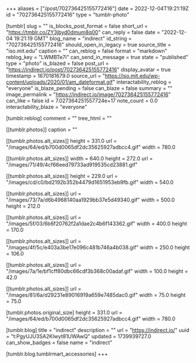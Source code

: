 +++
aliases = ["/post/702736425155772416"]
date = 2022-12-04T19:21:19Z
id = "702736425155772416"
type = "tumblr-photo"

[tumblr]
slug = ""
is_blocks_post_format = false
short_url = "https://tmblr.co/ZY3jbyd0dmum8q00"
can_reply = false
date = "2022-12-04 19:21:19 GMT"
blog_name = "indirect"
id_string = "702736425155772416"
should_open_in_legacy = true
source_title = "iso.mit.edu"
caption = ""
can_reblog = false
format = "markdown"
reblog_key = "LWMBTe7i"
can_send_in_message = true
state = "published"
type = "photo"
is_blazed = false
post_url = "https://indirect.io/post/702736425155772416"
display_avatar = true
timestamp = 1670181679.0
source_url = "https://iso.mit.edu/wp-content/uploads/2020/01/am_dateformat.gif"
interactability_reblog = "everyone"
is_blaze_pending = false
can_blaze = false
summary = ""
image_permalink = "https://indirect.io/image/702736425155772416"
can_like = false
id = 7.027364251557724e+17
note_count = 0.0
interactability_blaze = "everyone"

[tumblr.reblog]
comment = ""
tree_html = ""

[[tumblr.photos]]
caption = ""

[[tumblr.photos.alt_sizes]]
height = 331.0
url = "/images/64/ed/b700d0065df2dc35625927adbcc4.gif"
width = 780.0

[[tumblr.photos.alt_sizes]]
width = 640.0
height = 272.0
url = "/images/71/49/4cf66eed79733ad919535cd23881.gif"

[[tumblr.photos.alt_sizes]]
height = 229.0
url = "/images/cd/c0/bd2192b352b4479d1651953eb9fb.gif"
width = 540.0

[[tumblr.photos.alt_sizes]]
url = "/images/73/7a/d6b4968140aa1929bb37e5d49340.gif"
width = 500.0
height = 212.0

[[tumblr.photos.alt_sizes]]
url = "/images/5f/03/6b6f20762f2a1dae2c4b6f143362.gif"
width = 400.0
height = 170.0

[[tumblr.photos.alt_sizes]]
url = "/images/4f/5c/e403a3be17e096c481b746a4b038.gif"
width = 250.0
height = 106.0

[[tumblr.photos.alt_sizes]]
url = "/images/7a/1e/bf1cff80dbc66cdf3b368c00adaf.gif"
width = 100.0
height = 42.0

[[tumblr.photos.alt_sizes]]
url = "/images/81/6a/d29231e89016919a659e7485dac0.gif"
width = 75.0
height = 75.0

[tumblr.photos.original_size]
height = 331.0
url = "/images/64/ed/b700d0065df2dc35625927adbcc4.gif"
width = 780.0

[tumblr.blog]
title = "indirect"
description = ""
url = "https://indirect.io/"
uuid = "t:PgyUJU3SA2Klwyt81UWAwQ"
updated = 1739939727.0
can_show_badges = false
name = "indirect"

[tumblr.blog.tumblrmart_accessories]
+++
